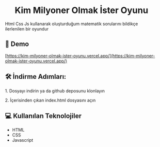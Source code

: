 <h1 align="center" id="title">Kim Milyoner Olmak İster Oyunu</h1>

<p id="description">Html Css Js kullanarak oluşturduğum matematik sorularını bildikçe ilerlenilen bir oyundur</p>

<h2>🚀 Demo</h2>

[https://kim-milyoner-olmak-ister-oyunu.vercel.app/](https://kim-milyoner-olmak-ister-oyunu.vercel.app/)

<h2>🛠️ İndirme Adımları:</h2>

<p>1. Dosyayı indirin ya da github deposunu klonlayın</p>

<p>2. İçerisinden çıkan index.html dosyasını açın</p>

  
  
<h2>💻 Kullanılan Teknolojiler</h2>


*   HTML
*   CSS
*   Javascript
